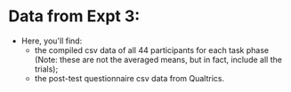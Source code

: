 # Data from Expt 3:

* Here, you'll find:
  * the compiled csv data of all 44 participants for each task phase (Note: these are not the averaged means, but in fact, include all the trials);
  * the post-test questionnaire csv data from Qualtrics.
